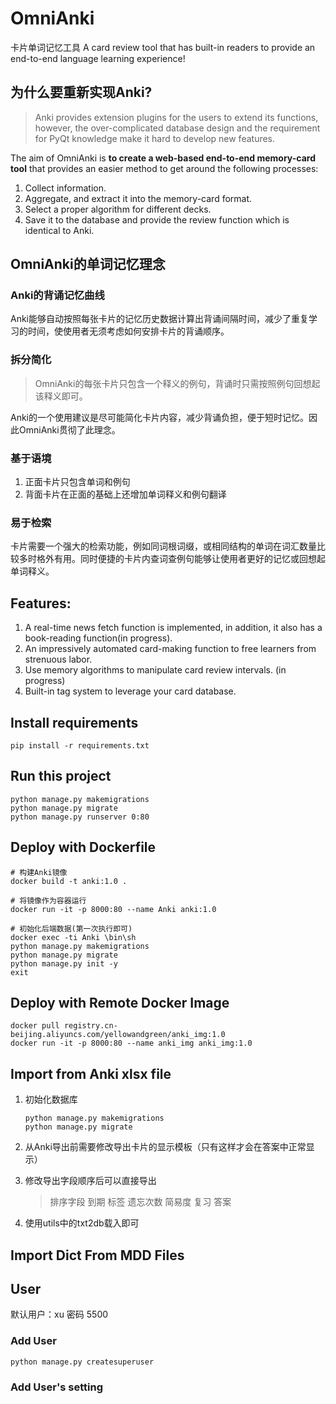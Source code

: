 # OmniAnki

卡片单词记忆工具
A card review tool that has built-in readers to provide an end-to-end language learning experience!

## 为什么要重新实现Anki?

> Anki provides extension plugins for the users to extend its functions, however, the over-complicated database design and the requirement for PyQt knowledge make it hard to develop new features.

The aim of OmniAnki is **to create a web-based end-to-end memory-card tool** that provides an easier method to get around the following processes:

1. Collect information.
2. Aggregate, and extract it into the memory-card format.
3. Select a proper algorithm for different decks.
4. Save it to the database and provide the review function which is identical to Anki.

## OmniAnki的单词记忆理念
### Anki的背诵记忆曲线
Anki能够自动按照每张卡片的记忆历史数据计算出背诵间隔时间，减少了重复学习的时间，使使用者无须考虑如何安排卡片的背诵顺序。

### 拆分简化
> OmniAnki的每张卡片只包含一个释义的例句，背诵时只需按照例句回想起该释义即可。

Anki的一个使用建议是尽可能简化卡片内容，减少背诵负担，便于短时记忆。因此OmniAnki贯彻了此理念。

### 基于语境
1. 正面卡片只包含单词和例句
2. 背面卡片在正面的基础上还增加单词释义和例句翻译

### 易于检索
卡片需要一个强大的检索功能，例如同词根词缀，或相同结构的单词在词汇数量比较多时格外有用。同时便捷的卡片内查词查例句能够让使用者更好的记忆或回想起单词释义。

## **Features:**

1. A real-time news fetch function is implemented, in addition, it also has a book-reading function(in progress).
2. An impressively automated card-making function to free learners from strenuous labor.
3. Use memory algorithms to manipulate card review intervals. (in progress)
4. Built-in tag system to leverage your card database.

## Install requirements

```shell
pip install -r requirements.txt
```

## Run this project

```shell
python manage.py makemigrations
python manage.py migrate
python manage.py runserver 0:80
```

## Deploy with Dockerfile

~~~shell
# 构建Anki镜像
docker build -t anki:1.0 .

# 将镜像作为容器运行
docker run -it -p 8000:80 --name Anki anki:1.0

# 初始化后端数据(第一次执行即可)
docker exec -ti Anki \bin\sh
python manage.py makemigrations 
python manage.py migrate
python manage.py init -y
exit
~~~

## Deploy with Remote Docker Image

```shell
docker pull registry.cn-beijing.aliyuncs.com/yellowandgreen/anki_img:1.0
docker run -it -p 8000:80 --name anki_img anki_img:1.0
```

## Import from Anki xlsx file

1. 初始化数据库

   ```
   python manage.py makemigrations 
   python manage.py migrate
   ```

2. 从Anki导出前需要修改导出卡片的显示模板（只有这样才会在答案中正常显示）

3. 修改导出字段顺序后可以直接导出

   > 排序字段	到期	标签	遗忘次数	简易度	复习	答案

4. 使用utils中的txt2db载入即可


## Import Dict From MDD Files

## User

默认用户：xu 密码 5500

### Add User

```
python manage.py createsuperuser
```

### Add User's setting